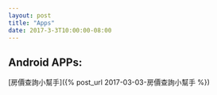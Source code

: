 ```yaml
---
layout: post
title: "Apps"
date: 2017-3-3T10:00:00-08:00
---
```

## Android APPs: 
[房價查詢小幫手]({% post_url 2017-03-03-房價查詢小幫手 %})

